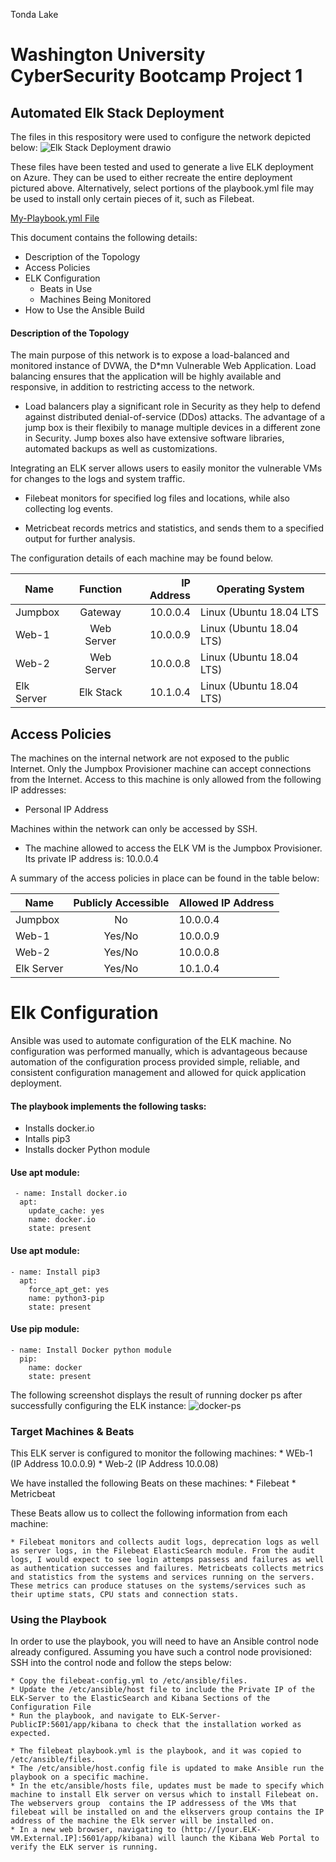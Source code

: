 Tonda Lake
# Washington University CyberSecurity Bootcamp Project 1
## Automated Elk Stack Deployment 
The files in this respository were used to configure the network depicted below:
![Elk Stack Deployment drawio](https://user-images.githubusercontent.com/95553513/162596263-a5c5a999-70da-40e2-9904-150f642e060f.png)

These files have been tested and used to generate a live ELK deployment on Azure. They can be used to either recreate the entire deployment pictured above. Alternatively, select portions of the playbook.yml file may be used to install only certain pieces of it, such as Filebeat.

[My-Playbook.yml File](http://github.com/tslake/cyberbookcamp/raw/mainAnsible/My-Playook.txt)

This document contains the following details:

* Description of the Topology
* Access Policies
* ELK Configuration
    * Beats in Use
    * Machines Being Monitored
* How to Use the Ansible Build


#### Description of the Topology
The main purpose of this network is to expose a load-balanced and monitored instance of DVWA, the D*mn Vulnerable Web Application.
Load balancing ensures that the application will be highly available and responsive, in addition to restricting access to the network.

* Load balancers play a significant role in Security as they help to defend against distributed denial-of-service (DDos) attacks. The advantage of a jump box is their    flexibily to manage multiple devices in a different zone in Security. Jump boxes also have extensive software libraries, automated backups as well as customizations. 

Integrating an ELK server allows users to easily monitor the vulnerable VMs for changes to the logs and system traffic.

* Filebeat monitors for specified log files and locations, while also collecting log events.

* Metricbeat records metrics and statistics, and sends them to a specified output for further analysis.

The configuration details of each machine may be found below.


| Name          | Function      | IP Address  | Operating System  |
| ------------- |:-------------:| -----:      |  ---------------- |
| Jumpbox       | Gateway       | 10.0.0.4    | Linux (Ubuntu 18.04 LTS  |
| Web-1         | Web Server    | 10.0.0.9    | Linux (Ubuntu 18.04 LTS) |
| Web-2         | Web Server    | 10.0.0.8    | Linux (Ubuntu 18.04 LTS) |
| Elk Server    | Elk Stack     | 10.1.0.4    | Linux (Ubuntu 18.04 LTS) |


## Access Policies
The machines on the internal network are not exposed to the public Internet.
Only the Jumpbox Provisioner machine can accept connections from the Internet. Access to this machine is only allowed from the following IP addresses:

* Personal IP Address

Machines within the network can only be accessed by SSH.

* The machine allowed to access the ELK VM is the Jumpbox Provisioner. Its private IP address is: 10.0.0.4

A summary of the access policies in place can be found in the table below:

| Name          | Publicly Accessible  | Allowed IP Address| 
| ------------- |:-------------:       |  ---------------- |
| Jumpbox       | No                   | 10.0.0.4          |
| Web-1         | Yes/No               | 10.0.0.9          |
| Web-2         | Yes/No               | 10.0.0.8          |
| Elk Server    | Yes/No               | 10.1.0.4          |

# Elk Configuration
Ansible was used to automate configuration of the ELK machine. No configuration was performed manually, which is advantageous because automation of the configuration process provided simple, reliable, and consistent configuration management and allowed for quick application deployment.

#### The playbook implements the following tasks:

* Installs docker.io
* Intalls pip3
* Installs docker Python module 
 #### Use apt module:
     - name: Install docker.io
      apt:
        update_cache: yes
        name: docker.io
        state: present
#### Use apt module:
    - name: Install pip3
      apt:
        force_apt_get: yes
        name: python3-pip
        state: present
#### Use pip module:
    - name: Install Docker python module
      pip:
        name: docker
        state: present


The following screenshot displays the result of running docker ps after successfully configuring the ELK instance:
![docker-ps](https://user-images.githubusercontent.com/95553513/162629559-0237a73c-ad91-46b1-b7a0-c8e89b19d5e4.png)

### Target Machines & Beats
This ELK server is configured to monitor the following machines:
    * WEb-1 (IP Address 10.0.0.9)
    * Web-2 (IP Address 10.0.08)

We have installed the following Beats on these machines:
    * Filebeat
    * Metricbeat
    
These Beats allow us to collect the following information from each machine:

    * Filebeat monitors and collects audit logs, deprecation logs as well as server logs, in the Filebeat ElasticSearch module. From the audit logs, I would expect to see login attemps passess and failures as well as authentication successes and failures. Metricbeats collects metrics and statistics from the systems and services running on the servers. These metrics can produce statuses on the systems/services such as their uptime stats, CPU stats and connection stats. 

### Using the Playbook
In order to use the playbook, you will need to have an Ansible control node already configured. Assuming you have such a control node provisioned:
SSH into the control node and follow the steps below:

    * Copy the filebeat-config.yml to /etc/ansible/files.
    * Update the /etc/ansible/host file to include the Private IP of the ELK-Server to the ElasticSearch and Kibana Sections of the Configuration File
    * Run the playbook, and navigate to ELK-Server-PublicIP:5601/app/kibana to check that the installation worked as expected.

    * The filebeat playbook.yml is the playbook, and it was copied to /etc/ansible/files. 
    * The /etc/ansible/host.config file is updated to make Ansible run the playbook on a specific machine.
    * In the etc/ansible/hosts file, updates must be made to specify which machine to install Elk server on versus which to install Filebeat on. The webservers group  contains the IP addressess of the VMs that filebeat will be installed on and the elkservers group contains the IP address of the machine the Elk server will be installed on. 
    * In a new web browser, navigating to (http://[your.ELK-VM.External.IP]:5601/app/kibana) will launch the Kibana Web Portal to verify the ELK server is running.

